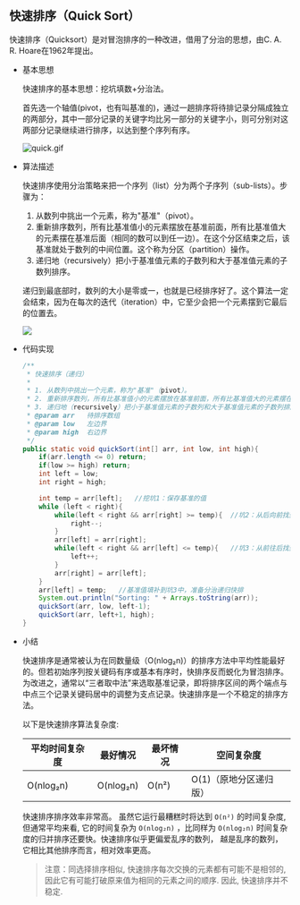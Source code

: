 ## 快速排序（Quick Sort）

快速排序（Quicksort）是对冒泡排序的一种改进，借用了分治的思想，由C. A. R. Hoare在1962年提出。

- 基本思想

  快速排序的基本思想：挖坑填数+分治法。

  首先选一个轴值(pivot，也有叫基准的)，通过一趟排序将待排记录分隔成独立的两部分，其中一部分记录的关键字均比另一部分的关键字小，则可分别对这两部分记录继续进行排序，以达到整个序列有序。

  ![quick.gif](https://i.loli.net/2017/10/20/59e9f54756f84.gif)

- 算法描述

  快速排序使用分治策略来把一个序列（list）分为两个子序列（sub-lists）。步骤为：

  1. 从数列中挑出一个元素，称为"基准"（pivot）。
  2. 重新排序数列，所有比基准值小的元素摆放在基准前面，所有比基准值大的元素摆在基准后面（相同的数可以到任一边）。在这个分区结束之后，该基准就处于数列的中间位置。这个称为分区（partition）操作。
  3. 递归地（recursively）把小于基准值元素的子数列和大于基准值元素的子数列排序。

  递归到最底部时，数列的大小是零或一，也就是已经排序好了。这个算法一定会结束，因为在每次的迭代（iteration）中，它至少会把一个元素摆到它最后的位置去。

  ![](https://camo.githubusercontent.com/9cb8c34e660405d200c427ad58643e8bb2ff8e5e/68747470733a2f2f692e696d6775722e636f6d2f575476517549412e706e67)

- 代码实现

  ```java
  /**
   * 快速排序（递归）
   *
   * 1. 从数列中挑出一个元素，称为"基准"（pivot）。
   * 2. 重新排序数列，所有比基准值小的元素摆放在基准前面，所有比基准值大的元素摆在基准后面（相同的数可以到任一边）。在这个分区结束之后，该基准就处于数列的中间位置。这个称为分区（partition）操作。
   * 3. 递归地（recursively）把小于基准值元素的子数列和大于基准值元素的子数列排序。
   * @param arr   待排序数组
   * @param low   左边界
   * @param high  右边界
   */
  public static void quickSort(int[] arr, int low, int high){
      if(arr.length <= 0) return;
      if(low >= high) return;
      int left = low;
      int right = high;

      int temp = arr[left];   //挖坑1：保存基准的值
      while (left < right){
          while(left < right && arr[right] >= temp){  //坑2：从后向前找到比基准小的元素，插入到基准位置坑1中
              right--;
          }
          arr[left] = arr[right];
          while(left < right && arr[left] <= temp){   //坑3：从前往后找到比基准大的元素，放到刚才挖的坑2中
              left++;
          }
          arr[right] = arr[left];
      }
      arr[left] = temp;   //基准值填补到坑3中，准备分治递归快排
      System.out.println("Sorting: " + Arrays.toString(arr));
      quickSort(arr, low, left-1);
      quickSort(arr, left+1, high);
  }
  ```

- 小结

  快速排序是通常被认为在同数量级（O(nlog₂n)）的排序方法中平均性能最好的。但若初始序列按关键码有序或基本有序时，快排序反而蜕化为冒泡排序。为改进之，通常以“三者取中法”来选取基准记录，即将排序区间的两个端点与中点三个记录关键码居中的调整为支点记录。快速排序是一个不稳定的排序方法。

  以下是快速排序算法复杂度:

  | 平均时间复杂度   | 最好情况      | 最坏情况  | 空间复杂度         |
  | --------- | --------- | ----- | ------------- |
  | O(nlog₂n) | O(nlog₂n) | O(n²) | O(1)（原地分区递归版） |

  快速排序排序效率非常高。 虽然它运行最糟糕时将达到 `O(n²)` 的时间复杂度, 但通常平均来看, 它的时间复杂为 `O(nlog₂n)` ，比同样为 `O(nlog₂n)` 时间复杂度的归并排序还要快。快速排序似乎更偏爱乱序的数列， 越是乱序的数列， 它相比其他排序而言，相对效率更高。

  > 注意：同选择排序相似, 快速排序每次交换的元素都有可能不是相邻的, 因此它有可能打破原来值为相同的元素之间的顺序. 因此, 快速排序并不稳定.
